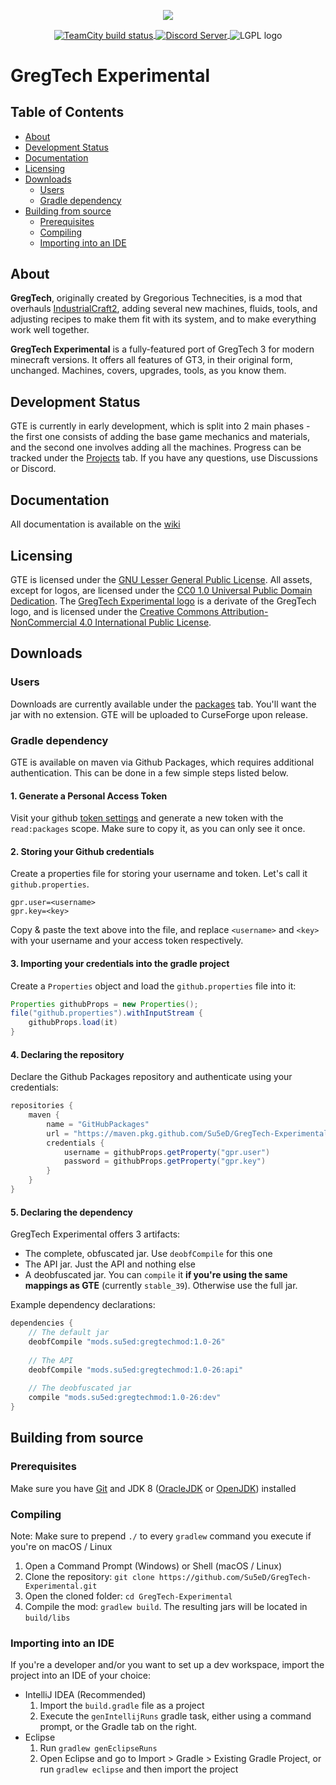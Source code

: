<p align="center">
  <img src="https://raw.githubusercontent.com/Su5eD/GregTech-Experimental/forge-1.12.2/src/main/resources/GTE_Logo_medium.png" align="center"/> 
</p>
<p align="center">
  <a href="https://ci.su5ed.dev/buildConfiguration/GregTechExperimental_BuildBranch">
      <img src="https://ci.su5ed.dev/app/rest/builds/buildType:id:GregTechExperimental_BuildBranch,branch:name:unstable/statusIcon.svg" align="center" alt="TeamCity build status">
  </a>
  <a href="https://discord.gg/JPvmNbe">
    <img src="https://discord.com/api/guilds/728217881514606612/widget.png?style=shield" alt="Discord Server" align="center"/>
  </a>
  <img src="https://www.gnu.org/graphics/lgplv3-88x31.png" align="center" alt="LGPL logo"/>
</p>  

# GregTech Experimental

## Table of Contents
- [About](#about)
- [Development Status](#development-status)
- [Documentation](#documentation)
- [Licensing](#licensing)
- [Downloads](#downloads)
    - [Users](#users)
    - [Gradle dependency](#gradle-dependency)
- [Building from source](#building-from-source)
    - [Prerequisites](#prerequisites)
    - [Compiling](#compiling)
    - [Importing into an IDE](#importing-into-an-ide)

## About
**GregTech**, originally created by Gregorious Technecities, is a mod that overhauls 
[IndustrialCraft2](https://www.curseforge.com/minecraft/mc-mods/industrial-craft), 
adding several new machines, fluids, tools, and adjusting recipes to make them fit with its system, 
and to make everything work well together.

**GregTech Experimental** is a fully-featured port of GregTech 3 for modern minecraft versions.
It offers all features of GT3, in their original form, unchanged. Machines, covers, upgrades, tools, as you know them.

## Development Status
GTE is currently in early development, which is split into 2 main phases - the first one consists of adding the base game mechanics and
materials, and the second one involves adding all the machines. Progress can be tracked under the 
[Projects](https://github.com/Su5eD/GregTech-Experimental/projects) tab. If you have any questions, use Discussions or Discord.

## Documentation
All documentation is available on the [wiki](https://github.com/Su5eD/GregTech-Experimental/wiki)

## Licensing
GTE is licensed under the [GNU Lesser General Public License](LICENSE).
All assets, except for logos, are licensed under the [CC0 1.0 Universal Public Domain Dedication](src/main/resources/LICENSE.assets).
The [GregTech Experimental logo](src/main/resources/GTE_Logo.png) is a derivate of the GregTech logo, and is licensed under the
[Creative Commons Attribution-NonCommercial 4.0 International Public License](https://creativecommons.org/licenses/by-nc/4.0).

## Downloads

### Users
Downloads are currently available under the 
[packages](https://github.com/Su5eD/GregTech-Experimental/packages/299128) tab. You'll want the jar with no extension.
GTE will be uploaded to CurseForge upon release.

### Gradle dependency
GTE is available on maven via Github Packages, which requires additional authentication. This can be done in a few
simple steps listed below.

#### 1. Generate a Personal Access Token
Visit your github [token settings](https://github.com/settings/tokens) and generate a new token 
with the `read:packages` scope. Make sure to copy it, as you can only see it once.

#### 2. Storing your Github credentials
Create a properties file for storing your username and token. Let's call it `github.properties`.
```properties
gpr.user=<username>
gpr.key=<key>
```
Copy & paste the text above into the file, and replace `<username>` and `<key>` with your username
and your access token respectively.

#### 3. Importing your credentials into the gradle project
Create a `Properties` object and load the `github.properties` file into it:  
```groovy
Properties githubProps = new Properties();
file("github.properties").withInputStream {
    githubProps.load(it)
}
```

#### 4. Declaring the repository
Declare the Github Packages repository and authenticate using your credentials:  
```groovy
repositories {
    maven {
        name = "GitHubPackages"
        url = "https://maven.pkg.github.com/Su5eD/GregTech-Experimental"
        credentials {
            username = githubProps.getProperty("gpr.user")
            password = githubProps.getProperty("gpr.key")
        }
    }
}
```

#### 5. Declaring the dependency
GregTech Experimental offers 3 artifacts:  
- The complete, obfuscated jar. Use `deobfCompile` for this one
- The API jar. Just the API and nothing else
- A deobfuscated jar. You can `compile` it **if you're using the same mappings as GTE** (currently `stable_39`). 
  Otherwise use the full jar.

Example dependency declarations:
```groovy
dependencies {
    // The default jar
    deobfCompile "mods.su5ed:gregtechmod:1.0-26"
    
    // The API
    deobfCompile "mods.su5ed:gregtechmod:1.0-26:api"
    
    // The deobfuscated jar
    compile "mods.su5ed:gregtechmod:1.0-26:dev"
}
```

## Building from source

### Prerequisites
Make sure you have [Git](https://git-scm.com/) and JDK 8 
([OracleJDK](https://www.oracle.com/java/technologies/javase/javase-jdk8-downloads.html) or 
[OpenJDK](https://adoptopenjdk.net/?variant=openjdk8&jvmVariant=hotspot)) installed

### Compiling
Note: Make sure to prepend `./` to every `gradlew` command you execute if you're on macOS / Linux
1. Open a Command Prompt (Windows) or Shell (macOS / Linux)
2. Clone the repository: `git clone https://github.com/Su5eD/GregTech-Experimental.git`
3. Open the cloned folder: `cd GregTech-Experimental`
4. Compile the mod: `gradlew build`. The resulting jars will be located in `build/libs`

### Importing into an IDE
If you're a developer and/or you want to set up a dev workspace, import the project into an IDE of your choice:

- IntelliJ IDEA (Recommended)  
    1. Import the `build.gradle` file as a project
    2. Execute the `genIntellijRuns` gradle task, either using a command prompt, 
       or the Gradle tab on the right.
- Eclipse
    1. Run `gradlew genEclipseRuns`
    2. Open Eclipse and go to Import > Gradle > Existing Gradle Project, 
       or run `gradlew eclipse` and then import the project
